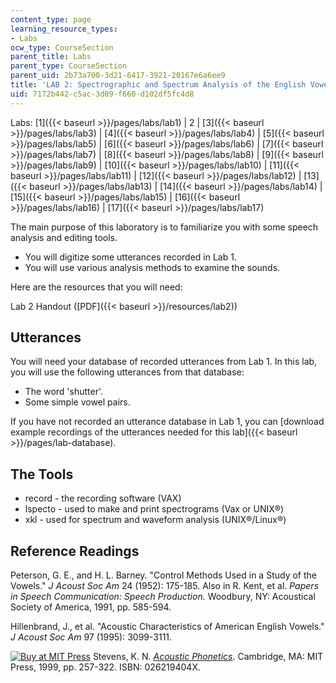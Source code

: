 ```yaml
---
content_type: page
learning_resource_types:
- Labs
ocw_type: CourseSection
parent_title: Labs
parent_type: CourseSection
parent_uid: 2b73a700-3d21-6417-3921-20167e6a6ee9
title: 'LAB 2: Spectrographic and Spectrum Analysis of the English Vowel System'
uid: 7172b442-c5ac-3d09-f660-d102df5fc4d8
---
```


Labs: [1]({{< baseurl >}}/pages/labs/lab1) | 2 | [3]({{< baseurl >}}/pages/labs/lab3) | [4]({{< baseurl >}}/pages/labs/lab4) | [5]({{< baseurl >}}/pages/labs/lab5) | [6]({{< baseurl >}}/pages/labs/lab6) | [7]({{< baseurl >}}/pages/labs/lab7) | [8]({{< baseurl >}}/pages/labs/lab8) | [9]({{< baseurl >}}/pages/labs/lab9) | [10]({{< baseurl >}}/pages/labs/lab10) | [11]({{< baseurl >}}/pages/labs/lab11) | [12]({{< baseurl >}}/pages/labs/lab12) | [13]({{< baseurl >}}/pages/labs/lab13) | [14]({{< baseurl >}}/pages/labs/lab14) | [15]({{< baseurl >}}/pages/labs/lab15) | [16]({{< baseurl >}}/pages/labs/lab16) | [17]({{< baseurl >}}/pages/labs/lab17)

The main purpose of this laboratory is to familiarize you with some speech analysis and editing tools.

*   You will digitize some utterances recorded in Lab 1.
*   You will use various analysis methods to examine the sounds.

Here are the resources that you will need:

Lab 2 Handout ([PDF]({{< baseurl >}}/resources/lab2))

Utterances
----------

You will need your database of recorded utterances from Lab 1. In this lab, you will use the following utterances from that database:

*   The word 'shutter'.
*   Some simple vowel pairs.

If you have not recorded an utterance database in Lab 1, you can [download example recordings of the utterances needed for this lab]({{< baseurl >}}/pages/lab-database).

The Tools
---------

*   record - the recording software (VAX)
*   lspecto - used to make and print spectrograms (Vax or UNIX®)
*   xkl - used for spectrum and waveform analysis (UNIX®/Linux®)

Reference Readings
------------------

Peterson, G. E., and H. L. Barney. "Control Methods Used in a Study of the Vowels." _J Acoust Soc Am_ 24 (1952): 175-185. Also in R. Kent, et al. _Papers in Speech Communication: Speech Production._ Woodbury, NY: Acoustical Society of America, 1991, pp. 585-594.

Hillenbrand, J., et al. "Acoustic Characteristics of American English Vowels." _J Acoust Soc Am_ 97 (1995): 3099-3111.

[![Buy at MIT Press](/images/mp_logo.gif)](https://mitpress.mit.edu/books/acoustic-phonetics) Stevens, K. N. [_Acoustic Phonetics_](https://mitpress.mit.edu/books/acoustic-phonetics). Cambridge, MA: MIT Press, 1999, pp. 257-322. ISBN: 026219404X.
